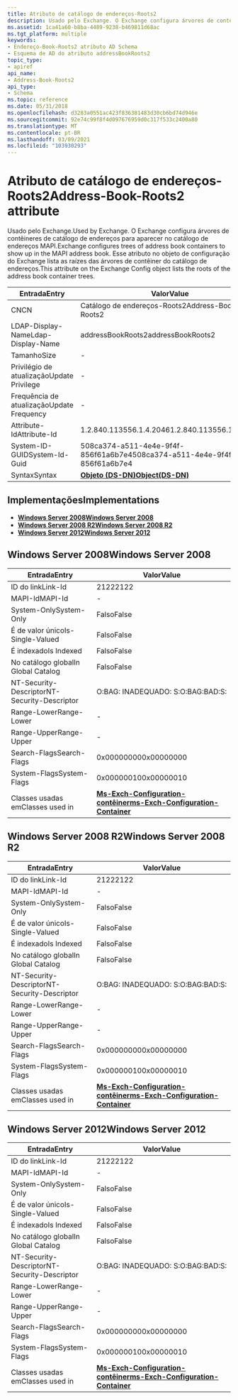 ```yaml
---
title: Atributo de catálogo de endereços-Roots2
description: Usado pelo Exchange. O Exchange configura árvores de contêineres de catálogo de endereços para aparecer no catálogo de endereços MAPI. Esse atributo no objeto de configuração do Exchange lista as raízes das árvores de contêiner do catálogo de endereços. | Atributo de catálogo de endereços-Roots2
ms.assetid: 1ca41a60-b8ba-4489-9238-b469811d68ac
ms.tgt_platform: multiple
keywords:
- Endereço-Book-Roots2 atributo AD Schema
- Esquema de AD do atributo addressBookRoots2
topic_type:
- apiref
api_name:
- Address-Book-Roots2
api_type:
- Schema
ms.topic: reference
ms.date: 05/31/2018
ms.openlocfilehash: d3283a0551ac423f836381483d30cb6bd74d946e
ms.sourcegitcommit: 92e74c99f8f4d097676959d0c317f533c2400a80
ms.translationtype: MT
ms.contentlocale: pt-BR
ms.lasthandoff: 03/09/2021
ms.locfileid: "103930293"
---
```

# <a name="address-book-roots2-attribute"></a><span data-ttu-id="6bd51-108">Atributo de catálogo de endereços-Roots2</span><span class="sxs-lookup"><span data-stu-id="6bd51-108">Address-Book-Roots2 attribute</span></span>

<span data-ttu-id="6bd51-109">Usado pelo Exchange.</span><span class="sxs-lookup"><span data-stu-id="6bd51-109">Used by Exchange.</span></span> <span data-ttu-id="6bd51-110">O Exchange configura árvores de contêineres de catálogo de endereços para aparecer no catálogo de endereços MAPI.</span><span class="sxs-lookup"><span data-stu-id="6bd51-110">Exchange configures trees of address book containers to show up in the MAPI address book.</span></span> <span data-ttu-id="6bd51-111">Esse atributo no objeto de configuração do Exchange lista as raízes das árvores de contêiner do catálogo de endereços.</span><span class="sxs-lookup"><span data-stu-id="6bd51-111">This attribute on the Exchange Config object lists the roots of the address book container trees.</span></span>



| <span data-ttu-id="6bd51-112">Entrada</span><span class="sxs-lookup"><span data-stu-id="6bd51-112">Entry</span></span> | <span data-ttu-id="6bd51-113">Valor</span><span class="sxs-lookup"><span data-stu-id="6bd51-113">Value</span></span> |
|-------------------|-----------------------------------------|
| <span data-ttu-id="6bd51-114">CN</span><span class="sxs-lookup"><span data-stu-id="6bd51-114">CN</span></span>                | <span data-ttu-id="6bd51-115">Catálogo de endereços-Roots2</span><span class="sxs-lookup"><span data-stu-id="6bd51-115">Address-Book-Roots2</span></span>                     |
| <span data-ttu-id="6bd51-116">LDAP-Display-Name</span><span class="sxs-lookup"><span data-stu-id="6bd51-116">Ldap-Display-Name</span></span> | <span data-ttu-id="6bd51-117">addressBookRoots2</span><span class="sxs-lookup"><span data-stu-id="6bd51-117">addressBookRoots2</span></span>                       |
| <span data-ttu-id="6bd51-118">Tamanho</span><span class="sxs-lookup"><span data-stu-id="6bd51-118">Size</span></span>              | \-                                      |
| <span data-ttu-id="6bd51-119">Privilégio de atualização</span><span class="sxs-lookup"><span data-stu-id="6bd51-119">Update Privilege</span></span>  | \-                                      |
| <span data-ttu-id="6bd51-120">Frequência de atualização</span><span class="sxs-lookup"><span data-stu-id="6bd51-120">Update Frequency</span></span>  | \-                                      |
| <span data-ttu-id="6bd51-121">Attribute-Id</span><span class="sxs-lookup"><span data-stu-id="6bd51-121">Attribute-Id</span></span>      | <span data-ttu-id="6bd51-122">1.2.840.113556.1.4.2046</span><span class="sxs-lookup"><span data-stu-id="6bd51-122">1.2.840.113556.1.4.2046</span></span>                 |
| <span data-ttu-id="6bd51-123">System-ID-GUID</span><span class="sxs-lookup"><span data-stu-id="6bd51-123">System-Id-Guid</span></span>    | <span data-ttu-id="6bd51-124">508ca374-a511-4e4e-9f4f-856f61a6b7e4</span><span class="sxs-lookup"><span data-stu-id="6bd51-124">508ca374-a511-4e4e-9f4f-856f61a6b7e4</span></span>    |
| <span data-ttu-id="6bd51-125">Syntax</span><span class="sxs-lookup"><span data-stu-id="6bd51-125">Syntax</span></span>            | [<span data-ttu-id="6bd51-126">**Objeto (DS-DN)**</span><span class="sxs-lookup"><span data-stu-id="6bd51-126">**Object(DS-DN)**</span></span>](s-object-ds-dn.md) |



## <a name="implementations"></a><span data-ttu-id="6bd51-127">Implementações</span><span class="sxs-lookup"><span data-stu-id="6bd51-127">Implementations</span></span>

-   [<span data-ttu-id="6bd51-128">**Windows Server 2008**</span><span class="sxs-lookup"><span data-stu-id="6bd51-128">**Windows Server 2008**</span></span>](#windows-server-2008)
-   [<span data-ttu-id="6bd51-129">**Windows Server 2008 R2**</span><span class="sxs-lookup"><span data-stu-id="6bd51-129">**Windows Server 2008 R2**</span></span>](#windows-server-2008-r2)
-   [<span data-ttu-id="6bd51-130">**Windows Server 2012**</span><span class="sxs-lookup"><span data-stu-id="6bd51-130">**Windows Server 2012**</span></span>](#windows-server-2012)

## <a name="windows-server-2008"></a><span data-ttu-id="6bd51-131">Windows Server 2008</span><span class="sxs-lookup"><span data-stu-id="6bd51-131">Windows Server 2008</span></span>



| <span data-ttu-id="6bd51-132">Entrada</span><span class="sxs-lookup"><span data-stu-id="6bd51-132">Entry</span></span> | <span data-ttu-id="6bd51-133">Valor</span><span class="sxs-lookup"><span data-stu-id="6bd51-133">Value</span></span> |
|------------------------|--------------------------------------------------------------------------------------|
| <span data-ttu-id="6bd51-134">ID do link</span><span class="sxs-lookup"><span data-stu-id="6bd51-134">Link-Id</span></span>                | <span data-ttu-id="6bd51-135">2122</span><span class="sxs-lookup"><span data-stu-id="6bd51-135">2122</span></span>                                                                                 |
| <span data-ttu-id="6bd51-136">MAPI-Id</span><span class="sxs-lookup"><span data-stu-id="6bd51-136">MAPI-Id</span></span>                | \-                                                                                   |
| <span data-ttu-id="6bd51-137">System-Only</span><span class="sxs-lookup"><span data-stu-id="6bd51-137">System-Only</span></span>            | <span data-ttu-id="6bd51-138">Falso</span><span class="sxs-lookup"><span data-stu-id="6bd51-138">False</span></span>                                                                                |
| <span data-ttu-id="6bd51-139">É de valor único</span><span class="sxs-lookup"><span data-stu-id="6bd51-139">Is-Single-Valued</span></span>       | <span data-ttu-id="6bd51-140">Falso</span><span class="sxs-lookup"><span data-stu-id="6bd51-140">False</span></span>                                                                                |
| <span data-ttu-id="6bd51-141">É indexado</span><span class="sxs-lookup"><span data-stu-id="6bd51-141">Is Indexed</span></span>             | <span data-ttu-id="6bd51-142">Falso</span><span class="sxs-lookup"><span data-stu-id="6bd51-142">False</span></span>                                                                                |
| <span data-ttu-id="6bd51-143">No catálogo global</span><span class="sxs-lookup"><span data-stu-id="6bd51-143">In Global Catalog</span></span>      | <span data-ttu-id="6bd51-144">Falso</span><span class="sxs-lookup"><span data-stu-id="6bd51-144">False</span></span>                                                                                |
| <span data-ttu-id="6bd51-145">NT-Security-Descriptor</span><span class="sxs-lookup"><span data-stu-id="6bd51-145">NT-Security-Descriptor</span></span> | <span data-ttu-id="6bd51-146">O:BAG: INADEQUADO: S:</span><span class="sxs-lookup"><span data-stu-id="6bd51-146">O:BAG:BAD:S:</span></span>                                                                         |
| <span data-ttu-id="6bd51-147">Range-Lower</span><span class="sxs-lookup"><span data-stu-id="6bd51-147">Range-Lower</span></span>            | \-                                                                                   |
| <span data-ttu-id="6bd51-148">Range-Upper</span><span class="sxs-lookup"><span data-stu-id="6bd51-148">Range-Upper</span></span>            | \-                                                                                   |
| <span data-ttu-id="6bd51-149">Search-Flags</span><span class="sxs-lookup"><span data-stu-id="6bd51-149">Search-Flags</span></span>           | <span data-ttu-id="6bd51-150">0x00000000</span><span class="sxs-lookup"><span data-stu-id="6bd51-150">0x00000000</span></span>                                                                           |
| <span data-ttu-id="6bd51-151">System-Flags</span><span class="sxs-lookup"><span data-stu-id="6bd51-151">System-Flags</span></span>           | <span data-ttu-id="6bd51-152">0x00000010</span><span class="sxs-lookup"><span data-stu-id="6bd51-152">0x00000010</span></span>                                                                           |
| <span data-ttu-id="6bd51-153">Classes usadas em</span><span class="sxs-lookup"><span data-stu-id="6bd51-153">Classes used in</span></span>        | [<span data-ttu-id="6bd51-154">**Ms-Exch-Configuration-contêiner**</span><span class="sxs-lookup"><span data-stu-id="6bd51-154">**ms-Exch-Configuration-Container**</span></span>](c-msexchconfigurationcontainer.md)<br/> |



## <a name="windows-server-2008-r2"></a><span data-ttu-id="6bd51-155">Windows Server 2008 R2</span><span class="sxs-lookup"><span data-stu-id="6bd51-155">Windows Server 2008 R2</span></span>



| <span data-ttu-id="6bd51-156">Entrada</span><span class="sxs-lookup"><span data-stu-id="6bd51-156">Entry</span></span> | <span data-ttu-id="6bd51-157">Valor</span><span class="sxs-lookup"><span data-stu-id="6bd51-157">Value</span></span> |
|------------------------|--------------------------------------------------------------------------------------|
| <span data-ttu-id="6bd51-158">ID do link</span><span class="sxs-lookup"><span data-stu-id="6bd51-158">Link-Id</span></span>                | <span data-ttu-id="6bd51-159">2122</span><span class="sxs-lookup"><span data-stu-id="6bd51-159">2122</span></span>                                                                                 |
| <span data-ttu-id="6bd51-160">MAPI-Id</span><span class="sxs-lookup"><span data-stu-id="6bd51-160">MAPI-Id</span></span>                | \-                                                                                   |
| <span data-ttu-id="6bd51-161">System-Only</span><span class="sxs-lookup"><span data-stu-id="6bd51-161">System-Only</span></span>            | <span data-ttu-id="6bd51-162">Falso</span><span class="sxs-lookup"><span data-stu-id="6bd51-162">False</span></span>                                                                                |
| <span data-ttu-id="6bd51-163">É de valor único</span><span class="sxs-lookup"><span data-stu-id="6bd51-163">Is-Single-Valued</span></span>       | <span data-ttu-id="6bd51-164">Falso</span><span class="sxs-lookup"><span data-stu-id="6bd51-164">False</span></span>                                                                                |
| <span data-ttu-id="6bd51-165">É indexado</span><span class="sxs-lookup"><span data-stu-id="6bd51-165">Is Indexed</span></span>             | <span data-ttu-id="6bd51-166">Falso</span><span class="sxs-lookup"><span data-stu-id="6bd51-166">False</span></span>                                                                                |
| <span data-ttu-id="6bd51-167">No catálogo global</span><span class="sxs-lookup"><span data-stu-id="6bd51-167">In Global Catalog</span></span>      | <span data-ttu-id="6bd51-168">Falso</span><span class="sxs-lookup"><span data-stu-id="6bd51-168">False</span></span>                                                                                |
| <span data-ttu-id="6bd51-169">NT-Security-Descriptor</span><span class="sxs-lookup"><span data-stu-id="6bd51-169">NT-Security-Descriptor</span></span> | <span data-ttu-id="6bd51-170">O:BAG: INADEQUADO: S:</span><span class="sxs-lookup"><span data-stu-id="6bd51-170">O:BAG:BAD:S:</span></span>                                                                         |
| <span data-ttu-id="6bd51-171">Range-Lower</span><span class="sxs-lookup"><span data-stu-id="6bd51-171">Range-Lower</span></span>            | \-                                                                                   |
| <span data-ttu-id="6bd51-172">Range-Upper</span><span class="sxs-lookup"><span data-stu-id="6bd51-172">Range-Upper</span></span>            | \-                                                                                   |
| <span data-ttu-id="6bd51-173">Search-Flags</span><span class="sxs-lookup"><span data-stu-id="6bd51-173">Search-Flags</span></span>           | <span data-ttu-id="6bd51-174">0x00000000</span><span class="sxs-lookup"><span data-stu-id="6bd51-174">0x00000000</span></span>                                                                           |
| <span data-ttu-id="6bd51-175">System-Flags</span><span class="sxs-lookup"><span data-stu-id="6bd51-175">System-Flags</span></span>           | <span data-ttu-id="6bd51-176">0x00000010</span><span class="sxs-lookup"><span data-stu-id="6bd51-176">0x00000010</span></span>                                                                           |
| <span data-ttu-id="6bd51-177">Classes usadas em</span><span class="sxs-lookup"><span data-stu-id="6bd51-177">Classes used in</span></span>        | [<span data-ttu-id="6bd51-178">**Ms-Exch-Configuration-contêiner**</span><span class="sxs-lookup"><span data-stu-id="6bd51-178">**ms-Exch-Configuration-Container**</span></span>](c-msexchconfigurationcontainer.md)<br/> |



## <a name="windows-server-2012"></a><span data-ttu-id="6bd51-179">Windows Server 2012</span><span class="sxs-lookup"><span data-stu-id="6bd51-179">Windows Server 2012</span></span>



| <span data-ttu-id="6bd51-180">Entrada</span><span class="sxs-lookup"><span data-stu-id="6bd51-180">Entry</span></span> | <span data-ttu-id="6bd51-181">Valor</span><span class="sxs-lookup"><span data-stu-id="6bd51-181">Value</span></span> |
|------------------------|--------------------------------------------------------------------------------------|
| <span data-ttu-id="6bd51-182">ID do link</span><span class="sxs-lookup"><span data-stu-id="6bd51-182">Link-Id</span></span>                | <span data-ttu-id="6bd51-183">2122</span><span class="sxs-lookup"><span data-stu-id="6bd51-183">2122</span></span>                                                                                 |
| <span data-ttu-id="6bd51-184">MAPI-Id</span><span class="sxs-lookup"><span data-stu-id="6bd51-184">MAPI-Id</span></span>                | \-                                                                                   |
| <span data-ttu-id="6bd51-185">System-Only</span><span class="sxs-lookup"><span data-stu-id="6bd51-185">System-Only</span></span>            | <span data-ttu-id="6bd51-186">Falso</span><span class="sxs-lookup"><span data-stu-id="6bd51-186">False</span></span>                                                                                |
| <span data-ttu-id="6bd51-187">É de valor único</span><span class="sxs-lookup"><span data-stu-id="6bd51-187">Is-Single-Valued</span></span>       | <span data-ttu-id="6bd51-188">Falso</span><span class="sxs-lookup"><span data-stu-id="6bd51-188">False</span></span>                                                                                |
| <span data-ttu-id="6bd51-189">É indexado</span><span class="sxs-lookup"><span data-stu-id="6bd51-189">Is Indexed</span></span>             | <span data-ttu-id="6bd51-190">Falso</span><span class="sxs-lookup"><span data-stu-id="6bd51-190">False</span></span>                                                                                |
| <span data-ttu-id="6bd51-191">No catálogo global</span><span class="sxs-lookup"><span data-stu-id="6bd51-191">In Global Catalog</span></span>      | <span data-ttu-id="6bd51-192">Falso</span><span class="sxs-lookup"><span data-stu-id="6bd51-192">False</span></span>                                                                                |
| <span data-ttu-id="6bd51-193">NT-Security-Descriptor</span><span class="sxs-lookup"><span data-stu-id="6bd51-193">NT-Security-Descriptor</span></span> | <span data-ttu-id="6bd51-194">O:BAG: INADEQUADO: S:</span><span class="sxs-lookup"><span data-stu-id="6bd51-194">O:BAG:BAD:S:</span></span>                                                                         |
| <span data-ttu-id="6bd51-195">Range-Lower</span><span class="sxs-lookup"><span data-stu-id="6bd51-195">Range-Lower</span></span>            | \-                                                                                   |
| <span data-ttu-id="6bd51-196">Range-Upper</span><span class="sxs-lookup"><span data-stu-id="6bd51-196">Range-Upper</span></span>            | \-                                                                                   |
| <span data-ttu-id="6bd51-197">Search-Flags</span><span class="sxs-lookup"><span data-stu-id="6bd51-197">Search-Flags</span></span>           | <span data-ttu-id="6bd51-198">0x00000000</span><span class="sxs-lookup"><span data-stu-id="6bd51-198">0x00000000</span></span>                                                                           |
| <span data-ttu-id="6bd51-199">System-Flags</span><span class="sxs-lookup"><span data-stu-id="6bd51-199">System-Flags</span></span>           | <span data-ttu-id="6bd51-200">0x00000010</span><span class="sxs-lookup"><span data-stu-id="6bd51-200">0x00000010</span></span>                                                                           |
| <span data-ttu-id="6bd51-201">Classes usadas em</span><span class="sxs-lookup"><span data-stu-id="6bd51-201">Classes used in</span></span>        | [<span data-ttu-id="6bd51-202">**Ms-Exch-Configuration-contêiner**</span><span class="sxs-lookup"><span data-stu-id="6bd51-202">**ms-Exch-Configuration-Container**</span></span>](c-msexchconfigurationcontainer.md)<br/> |



 

 





